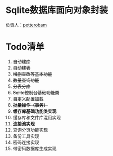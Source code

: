 # Sqlite数据库面向对象封装

负责人：[petterobam](https://github.com/petterobam)

# Todo清单

1. ~~自动建库~~
1. ~~自动建表~~
1. ~~增删查改等基本功能~~
1. ~~数量查询功能~~
1. ~~分表分库~~
1. ~~Sqlite控制台基础功能类~~
1. ~~自定义配置加载~~
1. ~~**批量操作（事务）**~~
1. **缓存库基础功能类实现**
1. 缓存库和文件库混用实现
1. ~~**连接池实现**~~
1. 查询分页功能实现
1. 备份工具实现
1. 密码连接实现
1. 带密码数据库生成实现
